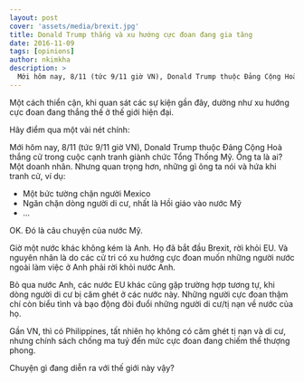 ```yaml
---
layout: post
cover: 'assets/media/brexit.jpg'
title: Donald Trump thắng và xu hướng cực đoan đang gia tăng
date: 2016-11-09
tags: [opinions]
author: nkimkha
description: >
  Mới hôm nay, 8/11 (tức 9/11 giờ VN), Donald Trump thuộc Đảng Cộng Hoà thắng cử trong cuộc cạnh tranh giành chức Tổng Thống Mỹ. Ông ta là ai? Một doanh nhân. Nhưng quan trọng hơn, những gì ông ta nói và hứa khi tranh cử...
---
```


Một cách thiển cận, khi quan sát các sự kiện gần đây, dường như xu hướng cực đoan đang thắng thế ở thế giới hiện đại.

Hãy điểm qua một vài nét chính:

Mới hôm nay, 8/11 (tức 9/11 giờ VN), Donald Trump thuộc Đảng Cộng Hoà thắng cử trong cuộc cạnh tranh giành chức Tổng Thống Mỹ. Ông ta là ai? Một doanh nhân. Nhưng quan trọng hơn, những gì ông ta nói và hứa khi tranh cử, ví dụ:

* Một bức tường chặn người Mexico
* Ngăn chặn dòng người di cư, nhất là Hồi giáo vào nước Mỹ
* ...

OK. Đó là câu chuyện của nước Mỹ.

Giờ một nước khác không kém là Anh. Họ đã bắt đầu Brexit, rời khỏi EU. Và nguyên nhân là do các cử tri có xu hướng cực đoan muốn những người nước ngoài làm việc ở Anh phải rời khỏi nước Anh.

Bỏ qua nước Anh, các nước EU khác cũng gặp trường hợp tương tự, khi dòng người di cư bị căm ghét ở các nước này. Những người cực đoan thậm chí còn biểu tình và bạo động đòi đuổi những người di cư/tị nạn về nước của họ.

Gần VN, thì có Philippines, tất nhiên họ không có căm ghét tị nạn và di cư, nhưng chính sách chống ma tuý đến mức cực đoan đang chiếm thế thượng phong.

Chuyện gì đang diễn ra với thế giới này vậy?
